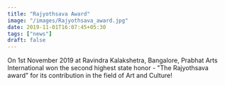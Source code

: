 ```yaml
---
title: "Rajyothsava Award"
image: "/images/Rajyothsava_award.jpg"
date: 2019-11-01T16:07:45+05:30
tags: ["news"]
draft: false
---
```


On 1st November 2019 at Ravindra Kalakshetra, Bangalore, Prabhat Arts International won the second highest state honor - "The Rajyothsava award" for its contribution in the field of Art and Culture!
